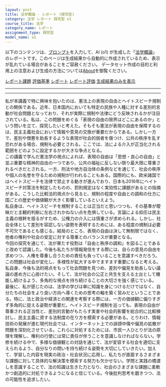 ```yaml
---
layout: post
title: 法学概論 - レポート (探究型)
category: 法学 レポート 探究型 o1
course_title: 法学
category_name: レポート
assignment_type: 探究型
model_name: o1
---
```


以下のコンテンツは、[プロンプト](https://github.com/takedatoshiyuki/synthetic_assignments/tree/main/generated/法学/o1/prompt_レポート-探究型.md)を入力して、AI (o1) が生成した「[法学概論](/contents/法学/)」のレポートです。このページは生成結果から自動的に作成されているため、表示が乱れている場合があることをご容赦ください。
データセット作成の目的と利用上の注意および生成の方法については[About](/About)を御覧ください。

[レポート課題](../レポート課題-探究型)
[評価基準](../評価基準-探究型)
[レポート](../レポート-探究型)
[レポート評価](../レポート評価-探究型)
[生成結果のみを表示](https://github.com/takedatoshiyuki/synthetic_assignments/tree/main/generated/法学/o1/レポート-探究型.md)
  

***
***
  
私が本講義で特に興味を抱いたのは、憲法上の表現の自由とヘイトスピーチ規制との関係である。近年、日本国内においても特定の民族や人種に対する差別的言動が社会問題となっており、それが実際に規制や法律にどう反映されるかが注目されている。私は、この問題をめぐる「表現の自由の限界はどこにあるのか」という問いを立て、探究したいと考えた。そもそも憲法が表現の自由を保障するのは、民主主義社会において情報や意見の交換が重要だからである。しかし一方で、差別や憎悪を助長するような表現が社会的弱者を傷つけ、公共の秩序を乱す恐れがある場合、規制も必要とされる。ここでは、法による介入が正当化される範囲をどのように設定するかが大きな争点となる。  
この講義で学んだ憲法学の視点によれば、表現の自由は「思想・良心の自由」と並ぶ重要な精神的自由の一つであり、公共の福祉に反しない限り最大限に尊重されるべきだとされる。一方、刑法や地方自治体の条例などを通じて、社会の秩序や個人の名誉を守るための規制が行われることもある。国際的にも、欧米諸国ではヘイトスピーチを法律で禁止する動きが進んでおり、日本も2016年にヘイトスピーチ対策法を制定したものの、罰則規定はなく実効性に課題があるとの指摘がある。こうした比較法的視点から見ると、規制の程度や自由との調和の仕方に国ごとの歴史や価値観が大きく影響しているといえよう。  
私自身は、ヘイトスピーチを規制することは正当だと思いつつも、その基準が曖昧だと主観的判断に左右されかねない点を危惧している。言論による抑圧は民主主義の根幹を揺るがすため、公権力の介入には慎重さが求められる。しかし、社会全体として差別を容認しない姿勢を表明するためには、ある程度の規制は必要不可欠であるとも感じる。結局のところ、表現の自由は決して無制限ではなく、他者の権利や社会の安定に対する尊重とのバランスが重要となる。  
今回の探究を通じて、法が果たす役割は「自由と秩序の調和」を図ることであると改めて認識した。今後も私たちが情報発信をする際には、自らの意見の自由を求めつつ、人権を尊重し合うための責任も負っていることを意識すべきだろう。この問題は社会が変化し、多様性が拡大する中でますます重要になると考える。私自身、今後も法的視点をもって社会問題を見つめ、差別や偏見を助長しない議論の進め方に心掛けたい。そして、法が社会の公正と共生を支える土台として機能し続けるよう、多角的な視点を持ち続けることの大切さを強く感じている。  
最後に、私が感じたのは、法学の学びは単に知識を身につけるだけではなく、自分たちの社会をより良い方向へ導くための思考の軸を築く営みだということである。特に、法と政治や経済との関連を考察する際には、一方の価値観に偏りすぎず多角的に捉える姿勢が重要だ。ヘイトスピーチ規制を巡っても、表現の自由が尊重される正当性と、差別的言動がもたらす実害や社会的影響を総合的に比較検討し、民主主義に資する法制度の在り方を模索する必要がある。とりわけ、情報技術の発展が進む現代社会では、インターネット上での誹謗中傷や偏見の拡散が問題を深刻化させている。これらに対処するためには、市民一人ひとりが法の原理を理解し、権利の行使には常に責任が伴うことを意識しなければならない。学修を続ける中で、多様な価値観との対話を通じて、法が変容する社会を適切に支えられるよう、自分なりの問いを持ち続ける姿勢を大切にしていきたい。加えて、学習した内容を現実の政治・社会状況に応用し、私たちが直面するさまざまな課題に対して具体的な解決策を模索する努力も欠かせない。学問と実践の橋渡しを意識することで、法の知識は生きた力となり、社会のさまざまな課題に柔軟かつ創造的に対処できるようになると信じている。今後批判思考を磨きつつ、法の可能性を追求したい。
